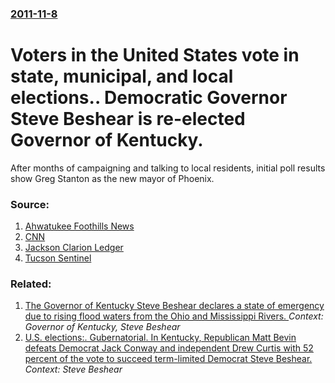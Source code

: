 ### [2011-11-8](/news/2011/11/8/index.md)

# Voters in the United States vote in state, municipal, and local elections.. Democratic Governor Steve Beshear is re-elected Governor of Kentucky. 

After months of campaigning and talking to local residents, initial poll results show Greg Stanton as the new mayor of Phoenix.


### Source:

1. [Ahwatukee Foothills News](http://www.ahwatukee.com/news/article_c65a8f18-0a8b-11e1-bb0a-001cc4c03286.html)
2. [CNN](http://politicalticker.blogs.cnn.com/2011/11/08/beshear-easily-wins-re-election-in-kentucky/)
3. [Jackson Clarion Ledger](http://www.clarionledger.com/article/20111108/NEWS04/111108037/Bryant-defeats-DuPree-Miss-governor-s-race?odyssey=nav%7Chead)
4. [Tucson Sentinel](http://www.tucsonsentinel.com/local/report/110811_election/democrats-sweeping-tucson-election/)

### Related:

1. [The Governor of Kentucky Steve Beshear declares a state of emergency due to rising flood waters from the Ohio and Mississippi Rivers. ](/news/2011/04/25/the-governor-of-kentucky-steve-beshear-declares-a-state-of-emergency-due-to-rising-flood-waters-from-the-ohio-and-mississippi-rivers.md) _Context: Governor of Kentucky, Steve Beshear_
2. [ U.S. elections:. Gubernatorial. In Kentucky, Republican Matt Bevin defeats Democrat Jack Conway and independent Drew Curtis with 52 percent of the vote to succeed term-limited Democrat Steve Beshear. ](/news/2015/11/3/u-s-elections-gubernatorial-in-kentucky-republican-matt-bevin-defeats-democrat-jack-conway-and-independent-drew-curtis-with-52-percent.md) _Context: Steve Beshear_
